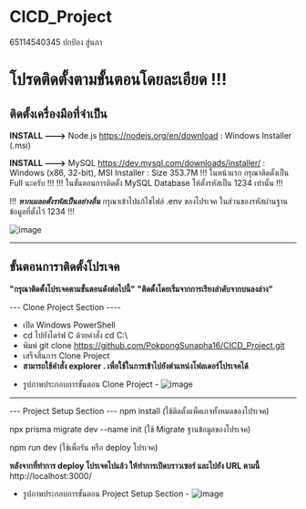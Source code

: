 # CICD_Project
65114540345  ปกป้อง สู่นภา

# โปรดติดตั้งตามขั้นตอนโดยละเอียด !!!

## ติดตั้งเครื่องมือที่จำเป็น
**INSTALL --->** Node.js
https://nodejs.org/en/download : Windows Installer (.msi)

**INSTALL --->** MySQL
https://dev.mysql.com/downloads/installer/ : Windows (x86, 32-bit), MSI Installer : Size 353.7M
!!! ในหน้าแรก กรุณาติดตั้งเป็น Full นะครับ !!!
!!! ในขั้นตอนการติดตั้ง MySQL Database ให้ตั้งรหัสเป็น 1234 เท่านั้น !!!

!!! ***หากเผลอตั้งรหัสเป็นอย่างอื่น*** กรุณาเข้าไปแก้ไขไฟล์ .env ของโปรเจค ในส่วนของรหัสผ่านฐานข้อมูลที่ตั้งไว้ 1234 !!!

![image](https://github.com/user-attachments/assets/1481c157-6e0e-4ff6-a812-cfadd2728110)


---------------------------------

## ขั้นตอนการาติดตั้งโปรเจค
**"กรุณาติดตั้งโปรเจคตามขั้นตอนดังต่อไปนี้"**
**"ติดตั้งโดยเริ่มจากการเรียงลำดับจากบนลงล่าง"**

--- Clone Project Section ----
* เปิด Windows PowerShell
* cd ไปยังไดร์ฟ C ด้วยคำสั่ง cd C:\
* พิมพ์ git clone https://github.com/PokpongSunapha16/CICD_Project.git
* เสร็จสิ้นการ Clone Project
* **สามารถใช้คำสั่ง explorer . เพื่อใช้ในการเข้าไปยังตำแหน่งโฟลเดอร์โปรเจคได้**

- รูปภาพประกอบการขั้นตอน Clone Project -
![image](https://github.com/user-attachments/assets/7e1006b7-d09e-4814-bfd2-dd64cd78c7f9)

---------------------------------

--- Project Setup Section ---
npm install
(ใช้ติดตั้งแพ็คเกจทั้งหมดของโปรเจค)

npx prisma migrate dev --name init
(ใช้ Migrate ฐานข้อมูลของโปรเจค)

npm run dev
(ใช้เพื่อรัน หรือ deploy โปรเจค)

**หลังจากที่ทำการ deploy โปรเจคไปแล้ว ให้ทำการเปิดบราวเซอร์ และไปยัง URL ตามนี้**
http://localhost:3000/

- รูปภาพประกอบการขั้นตอน Project Setup Section -
![image](https://github.com/user-attachments/assets/019834ab-553d-497e-a615-cce9daea32f6)

